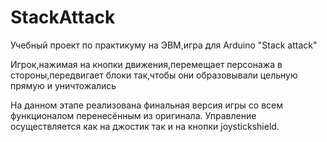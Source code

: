 # StackAttack

Учебный проект по практикуму на ЭВМ,игра для Arduino "Stack attack"

Игрок,нажимая на кнопки движения,перемещает персонажа в стороны,передвигает блоки так,чтобы они образовывали цельную прямую и уничтожались

На данном этапе реализована финальная версия игры со всем функционалом перенесённым из оригинала. Управление осуществляется как на джостик так и на кнопки joystickshield.
